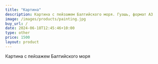 ```yaml
---
title: "Картина"
description: Картина с пейзажем Балтийского моря. Гуашь, формат А3
image: /images/products/painting.jpg
buy_url: /
date: 2024-06-18T12:45:46+10:00
type: other
price: 1500
layout: product
---
```


Картина с пейзажем Балтийского моря
